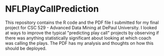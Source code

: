 # NFLPlayCallPrediction
This repository contains the R code and the PDF file I submitted for my final project for CSC 529 - Advanced Data Mining at DePaul University. I looked at ways to improve the typical "predicting play call" projects by observing if there was anything statistically significant about looking at which coach was calling the plays. The PDF has my analysis and thoughts on how this should be deployed.
